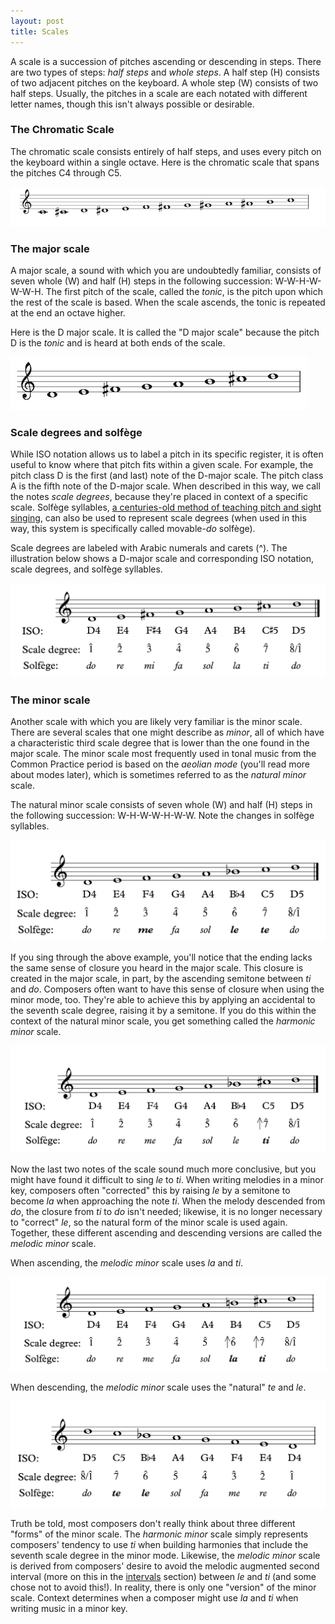 ```yaml
---
layout: post
title: Scales
---
```


A scale is a succession of pitches ascending or descending in steps. There are two types of steps: *half steps* and *whole steps*. A half step (H) consists of two adjacent pitches on the keyboard. A whole step (W) consists of two half steps. Usually, the pitches in a scale are each notated with different letter names, though this isn't always possible or desirable. 

### The Chromatic Scale ###

The chromatic scale consists entirely of half steps, and uses every pitch on the keyboard within a single octave. Here is the chromatic scale that spans the pitches C4 through C5.

![The chromatic scale][chromaticscale]

### The major scale ###

A major scale, a sound with which you are undoubtedly familiar, consists of seven whole (W) and half (H) steps in the following succession: W-W-H-W-W-W-H. The first pitch of the scale, called the *tonic*, is the pitch upon which the rest of the scale is based. When the scale ascends, the tonic is repeated at the end an octave higher.

Here is the D major scale. It is called the "D major scale" because the pitch D is the *tonic* and is heard at both ends of the scale. 

![The major scale][majorscale]

### Scale degrees and solfège ###

While ISO notation allows us to label a pitch in its specific register, it is often useful to know where that pitch fits within a given scale. For example, the pitch class D is the first (and last) note of the D-major scale. The pitch class A is the fifth note of the D-major scale. When described in this way, we call the notes *scale degrees*, because they're placed in context of a specific scale. Solfège syllables, [a centuries-old method of teaching pitch and sight singing](http://en.wikipedia.org/wiki/Solfège), can also be used to represent scale degrees (when used in this way, this system is specifically called movable-*do* solfège). 

Scale degrees are labeled with Arabic numerals and carets (^). The illustration below shows a D-major scale and corresponding ISO notation, scale degrees, and solfège syllables.

<a href="Graphics/sdsf.png"><img src="Graphics/sdsf.png"></a>

### The minor scale ###

Another scale with which you are likely very familiar is the minor scale. There are several scales that one might describe as *minor*, all of which have a characteristic third scale degree that is lower than the one found in the major scale. The minor scale most frequently used in tonal music from the Common Practice period is based on the *aeolian mode* (you'll read more about modes later), which is sometimes referred to as the *natural minor* scale. 

The natural minor scale consists of seven whole (W) and half (H) steps in the following succession: W-H-W-W-H-W-W. Note the changes in solfège syllables.

<a href="Graphics/sdsf-naturalMinor.png"><img src="Graphics/sdsf-naturalMinor.png"></a>

If you sing through the above example, you'll notice that the ending lacks the same sense of closure you heard in the major scale. This closure is created in the major scale, in part, by the ascending semitone between *ti* and *do*. Composers often want to have this sense of closure when using the minor mode, too. They're able to achieve this by applying an accidental to the seventh scale degree, raising it by a semitone. If you do this within the context of the natural minor scale, you get something called the *harmonic minor* scale.

<a href="Graphics/sdsf-harmonicMinor.png"><img src="Graphics/sdsf-harmonicMinor.png"></a>

Now the last two notes of the scale sound much more conclusive, but you might have found it difficult to sing *le* to *ti*. When writing melodies in a minor key, composers often "corrected" this by raising *le* by a semitone to become *la* when approaching the note *ti*. When the melody descended from *do*, the closure from *ti* to *do* isn't needed; likewise, it is no longer necessary to "correct" *le*, so the natural form of the minor scale is used again. Together, these different ascending and descending versions are called the *melodic minor* scale.

When ascending, the *melodic minor* scale uses *la* and *ti*.

<a href="Graphics/sdsf-melodicMinorAsc.png"><img src="Graphics/sdsf-melodicMinorAsc.png"></a>

When descending, the *melodic minor* scale uses the "natural" *te* and *le*. 

<a href="Graphics/sdsf-melodicMinorDesc.png"><img src="Graphics/sdsf-melodicMinorDesc.png"></a>

Truth be told, most composers don't really think about three different "forms" of the minor scale. The *harmonic minor* scale simply represents composers' tendency to use *ti* when building harmonies that include the seventh scale degree in the minor mode. Likewise, the *melodic minor* scale is derived from composers' desire to avoid the melodic augmented second interval (more on this in the [intervals](intervals.html) section) between *le* and *ti* (and some chose not to avoid this!). In reality, there is only one "version" of the minor scale. Context determines when a composer might use *la* and *ti* when writing music in a minor key. 

[chromaticscale]: Graphics/chromaticscale.png
[majorscale]: Graphics/majorscale.png
[minorscale]: Graphics/minorscale.png

